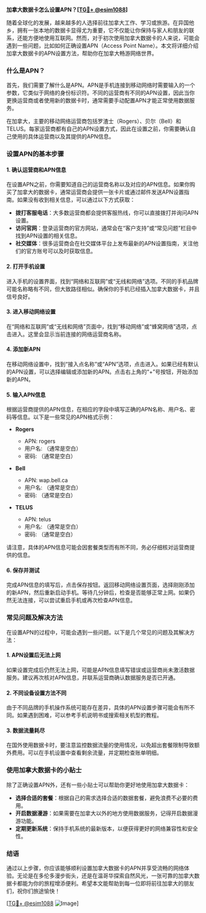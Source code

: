 **加拿大数据卡怎么设置APN？[[TG💪+ @esim1088](https://t.me/s/esim1088)]**

随着全球化的发展，越来越多的人选择前往加拿大工作、学习或旅游。在异国他乡，拥有一张本地的数据卡显得尤为重要，它不仅能让你保持与家人和朋友的联系，还能方便地使用互联网。然而，对于初次使用加拿大数据卡的人来说，可能会遇到一些问题，比如如何正确设置APN（Access Point Name）。本文将详细介绍加拿大数据卡的APN设置方法，帮助你在加拿大畅游网络世界。

### 什么是APN？

首先，我们需要了解什么是APN。APN是手机连接到移动网络时需要输入的一个参数，它类似于网络的身份标识符。不同的运营商有不同的APN设置，因此当你更换运营商或者使用新的数据卡时，通常需要手动配置APN才能正常使用数据服务。

在加拿大，主要的移动网络运营商包括罗渣士（Rogers）、贝尔（Bell）和TELUS。每家运营商都有自己的APN设置方式，因此在设置之前，你需要确认自己使用的具体运营商以及其提供的APN信息。

### 设置APN的基本步骤

#### 1. 确认运营商和APN信息

在设置APN之前，你需要知道自己的运营商名称以及对应的APN信息。如果你购买了加拿大的数据卡，通常运营商会提供一张卡片或通过邮件发送APN设置指南。如果没有收到相关信息，可以通过以下方式获取：

- **拨打客服电话**：大多数运营商都会提供客服热线，你可以直接拨打并询问APN设置。
- **访问官网**：登录运营商的官方网站，通常会在“客户支持”或“常见问题”栏目中找到APN设置的相关信息。
- **社交媒体**：很多运营商会在社交媒体平台上发布最新的APN设置指南，关注他们的官方账号可以及时获取信息。

#### 2. 打开手机设置

进入手机的设置界面，找到“网络和互联网”或“无线和网络”选项。不同的手机品牌可能名称略有不同，但大致路径相似。确保你的手机已经插入加拿大数据卡，并且信号良好。

#### 3. 进入移动网络设置

在“网络和互联网”或“无线和网络”页面中，找到“移动网络”或“蜂窝网络”选项，点击进入。这里会显示当前连接的网络运营商名称。

#### 4. 添加新APN

在移动网络设置中，找到“接入点名称”或“APN”选项，点击进入。如果已经有默认的APN设置，可以选择编辑或添加新的APN。点击右上角的“+”号按钮，开始添加新的APN。

#### 5. 输入APN信息

根据运营商提供的APN信息，在相应的字段中填写正确的APN名称、用户名、密码等信息。以下是一些常见的APN格式示例：

- **Rogers**
  - APN: rogers
  - 用户名: （通常是空白）
  - 密码: （通常是空白）

- **Bell**
  - APN: wap.bell.ca
  - 用户名: （通常是空白）
  - 密码: （通常是空白）

- **TELUS**
  - APN: telus
  - 用户名: （通常是空白）
  - 密码: （通常是空白）

请注意，具体的APN信息可能会因套餐类型而有所不同，务必仔细核对运营商提供的信息。

#### 6. 保存并测试

完成APN信息的填写后，点击保存按钮。返回移动网络设置页面，选择刚刚添加的新APN，然后重新启动手机。等待几分钟后，检查是否能够正常上网。如果仍然无法连接，可以尝试重启手机或再次检查APN信息。

### 常见问题及解决方法

在设置APN的过程中，可能会遇到一些问题。以下是几个常见的问题及其解决方法：

#### 1. APN设置后无法上网

如果设置完成后仍然无法上网，可能是APN信息填写错误或运营商尚未激活数据服务。建议再次核对APN信息，并联系运营商确认数据服务是否已开通。

#### 2. 不同设备设置方法不同

由于不同品牌的手机操作系统可能存在差异，具体的APN设置步骤可能会有所不同。如果遇到困难，可以参考手机说明书或搜索相关机型的教程。

#### 3. 数据流量耗尽

在国外使用数据卡时，要注意监控数据流量的使用情况，以免超出套餐限制导致额外费用。可以在手机设置中查看剩余流量，并定期检查账单明细。

### 使用加拿大数据卡的小贴士

除了正确设置APN外，还有一些小贴士可以帮助你更好地使用加拿大数据卡：

- **选择合适的套餐**：根据自己的需求选择合适的数据套餐，避免浪费不必要的费用。
- **开启数据漫游**：如果需要在加拿大以外的地方使用数据服务，记得开启数据漫游功能。
- **定期更新系统**：保持手机系统的最新版本，以便获得更好的网络兼容性和安全性。

### 结语

通过以上步骤，你应该能够顺利设置加拿大数据卡的APN并享受流畅的网络体验。无论是在多伦多漫步街头，还是在温哥华探索自然风光，一张可靠的加拿大数据卡都能为你的旅程增添便利。希望本文能帮助到每一位即将前往加拿大的朋友们，祝你们旅途愉快！

[[TG💪+ @esim1088](https://t.me/s/esim1088) ![Image](https://i.postimg.cc/4NQfJmqS/Snipaste-2025-05-13-00-14-12.png)]